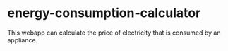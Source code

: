 # energy-consumption-calculator
This webapp can calculate the price of electricity that is consumed by an appliance.
